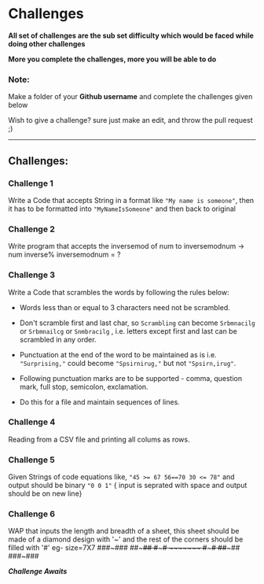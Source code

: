 # Challenges

**All set of challenges are the sub set difficulty which would be faced while doing other challenges**

**More you complete the challenges, more you will be able to do**

### Note:
Make a folder of your **Github username** and complete the challenges given below

Wish to give a challenge? sure just make an edit, and throw the pull request ;)

---------------------------------------------------------------------------------------------------------------------------------------

## Challenges:

### Challenge 1
Write a Code that accepts String in a format like `"My name is someone"`, then it has to be formatted into `"MyNameIsSomeone"` and then back to original

### Challenge 2
Write program that accepts the inversemod of num to inversemodnum  -> num inverse% inversemodnum = ?

### Challenge 3
Write a Code that scrambles the words by following the rules below:

* Words less than or equal to 3 characters need not be scrambled.

* Don't scramble first and last char, so `Scrambling` can become `Srbmnacilg` or `Srbmnailcg` or `Snmbracilg` , i.e. letters except first and last can be scrambled in any order.

* Punctuation at the end of the word to be maintained as is i.e. `"Surprising,"` could become `"Spsirnirug,"` but not `"Spsirn,irug"`.

* Following punctuation marks are to be supported - comma, question mark, full stop, semicolon, exclamation.

* Do this for a file and maintain sequences of lines.
			
		
### Challenge 4
Reading from a CSV file and printing all colums as rows.
### Challenge 5
Given Strings of code equations like, `"45 >= 67 56==70 30 <= 78"` and output should be binary `"0 0 1"` { input is seprated with space and output should be on new line}
### Challenge 6
WAP that inputs the length and breadth of a sheet, this sheet should be made of a diamond design with '~' and the rest of the corners should be filled with '#'
eg- size=7X7
    ###~###
    ##~~~##
    #~~~~~#
    ~~~~~~~
    #~~~~~#
    ##~~~##
    ###~###
    
***Challenge Awaits***
